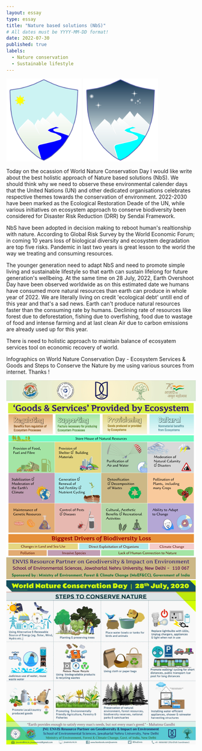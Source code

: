 ```yaml
---
layout: essay
type: essay
title: "Nature based solutions (NbS)"
# All dates must be YYYY-MM-DD format!
date: 2022-07-30
published: true
labels:
  - Nature conservation
  - Sustainable lifestyle
---
```


<img width="200px" class="rounded float-start pe-4" src="../img/natureday.png">
<img width="200px" class="rounded float-start pe-4" src="../img/nature.png">

Today on the ocassion of World Nature Conservation Day I would like write about the best holistic approach of Nature based solutions (NbS). We should think why we need to observe these environmental calender days that the United Nations (UN) and other dedicated organisations celebrates respective themes towards the conservation of environment. 2022-2030 have been marked as the Ecological Restoration Deade of the UN, while various initiatives on ecosystem approach to conserve biodiversity been considered for Disaster Risk Reduction (DRR) by Sendai Framework.

NbS have been adopted in decision making to reboot human's realtionship with nature. According to Global Risk Survey by the World Economic Forum; in coming 10 years loss of biological diversity and ecosystem degradation are top five risks. Pandemic in last two years is great lesson to the world the way we treating and consuming resources.

The younger generation need to adapt NbS and need to promote simple living and sustainable lifestyle so that earth can sustain lifelong for future generation's wellbeing. At the same time on 28 July, 2022, Earth Overshoot Day have been observed worldwide as on this estimated date we humans have consumed more natural resources than earth can produce in whole year of 2022. We are literally living on credit 'ecological debt' untill end of this year and that's a sad news. Earth can't produce natural resources faster than the consuming rate by humans. Declining rate of resources like forest due to deforestation, fishing due to overfishing, food due to wastage of food and intense farming and at last clean Air due to carbon emissions are already used up for this year.

There is need to holistic approach to maintain balance of ecosyatem services tool on economic recovery of world.

Infographics on World Nature Conservation Day - Ecosystem Services & Goods and Steps to Conserve the Nature by me using various sources from internet. Thanks !

<img class="img-fluid" src="../img/WNCD.jpeg" alt="" />
<img class="img-fluid" src="../img/wncd20.jpeg" alt="" />
